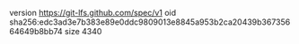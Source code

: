 version https://git-lfs.github.com/spec/v1
oid sha256:edc3ad3e7b383e89e0ddc9809013e8845a953b2ca20439b36735664649b8bb74
size 4340
